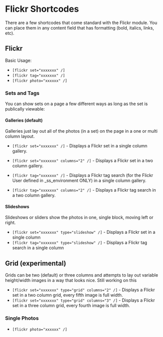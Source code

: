 Flickr Shortcodes
===========================

There are a few shortcodes that come standard with the Flickr module. You can place them in any content field that has formatting (bold, italics, links, etc).

Flickr
------
Basic Usage:
* `[flickr set="xxxxxxx" /]`
* `[flickr tag="xxxxxxx" /]`
* `[flickr photo="xxxxxx" /]`

### Sets and Tags
You can show sets on a page a few different ways as long as the set is publically viewable:

#### Galleries (default)
Galleries just lay out all of the photos (in a set) on the page in a one or multi column layout.
* `[flickr set="xxxxxxx" /]` - Displays a Flickr set in a single column gallery.
* `[flickr set="xxxxxxx" columns="2" /]` - Displays a Flickr set in a two column gallery.

* `[flickr tag="xxxxxxx" /]` - Displays a Flickr tag search (for the Flickr User defined in _ss_environment ONLY) in a single column gallery.
* `[flickr tag="xxxxxxx" columns="2" /]` - Displays a Flickr tag search in a two column gallery.

#### Slideshows
Slideshows or sliders show the photos in one, single block, moving left or right.
* `[flickr set="xxxxxxx" type="slideshow" /]` - Displays a Flickr set in a single column
* `[flickr tag="xxxxxxx" type="slideshow" /]` - Displays a Flickr tag search in a single column

## Grid (experimental)
Grids can be two (default) or three columns and attempts to lay out variable height/width images in a way that looks nice. Still working on this
* `[flickr set="xxxxxxx" type="grid" columns="2" /]` - Displays a Flickr set in a two column grid, every fifth image is full width.
* `[flickr set="xxxxxxx" type="grid" columns="3" /]` - Displays a Flickr set in a three column grid, every fourth image is full width.

### Single Photos
* `[flickr photo="xxxxxx" /]`
